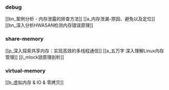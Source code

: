 ### debug

[[bn_案例分析 - 内存泄露的排查方法]]
[[a_内存泄漏-原因、避免以及定位]]
[[bn_深入分析HWASAN检测内存错误原理]]



### share-memory

[[p_深入探索共享内存：实现高效的多线程通信]]
[[a_五万字 深入理解Linux内存管理]]
[[i_mlock锁原理剖析]]

### virtual-memory

[[b_虚拟内存 & IO & 零拷贝]]
